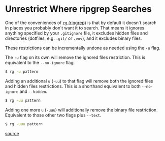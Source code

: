 # Unrestrict Where ripgrep Searches

One of the conveniences of [`rg`
(ripgrep)](https://github.com/BurntSushi/ripgrep) is that by default it doesn't
search in places you probably don't want it to search. That means it ignores
anything specified by your `.gitignore` file, it excludes hidden files and
directories (dotfiles, e.g. `.git/` or `.env`), and it excludes binary files.

These restrictions can be incrementally undone as needed using the `-u` flag.

The `-u` flag on its own will remove the ignored files restriction. This is
equivalent to the `--no-ignore` flag.

```bash
$ rg -u pattern
```

Adding an additional `u` (`-uu`) to that flag will remove both the ignored files and
hidden files restrictions. This is a shorthand equivalent to both `--no-ignore`
and `--hidden`.

```bash
$ rg -uu pattern
```

Adding one more `u` (`-uuu`) will additionally remove the binary file
restriction. Equivalent to those other two flags plus `--text`.

```bash
$ rg -uuu pattern
```

[source](https://github.com/BurntSushi/ripgrep/blob/master/GUIDE.md#automatic-filtering)
